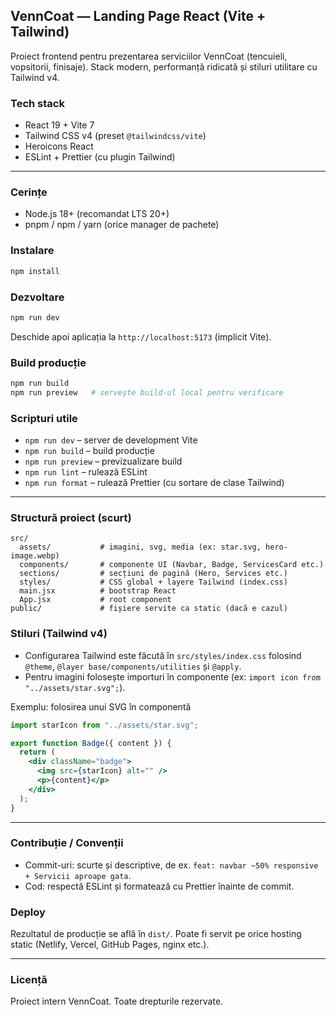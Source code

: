 ## VennCoat — Landing Page React (Vite + Tailwind)

Proiect frontend pentru prezentarea serviciilor VennCoat (tencuieli, vopsitorii, finisaje). Stack modern, performanță ridicată și stiluri utilitare cu Tailwind v4.

### Tech stack

- React 19 + Vite 7
- Tailwind CSS v4 (preset `@tailwindcss/vite`)
- Heroicons React
- ESLint + Prettier (cu plugin Tailwind)

---

### Cerințe

- Node.js 18+ (recomandat LTS 20+)
- pnpm / npm / yarn (orice manager de pachete)

### Instalare

```bash
npm install
```

### Dezvoltare

```bash
npm run dev
```

Deschide apoi aplicația la `http://localhost:5173` (implicit Vite).

### Build producție

```bash
npm run build
npm run preview   # servește build-ul local pentru verificare
```

### Scripturi utile

- `npm run dev` – server de development Vite
- `npm run build` – build producție
- `npm run preview` – previzualizare build
- `npm run lint` – rulează ESLint
- `npm run format` – rulează Prettier (cu sortare de clase Tailwind)

---

### Structură proiect (scurt)

```
src/
  assets/           # imagini, svg, media (ex: star.svg, hero-image.webp)
  components/       # componente UI (Navbar, Badge, ServicesCard etc.)
  sections/         # secțiuni de pagină (Hero, Services etc.)
  styles/           # CSS global + layere Tailwind (index.css)
  main.jsx          # bootstrap React
  App.jsx           # root component
public/             # fișiere servite ca static (dacă e cazul)
```

### Stiluri (Tailwind v4)

- Configurarea Tailwind este făcută în `src/styles/index.css` folosind `@theme`, `@layer base/components/utilities` și `@apply`.
- Pentru imagini folosește importuri în componente (ex: `import icon from "../assets/star.svg";`).

Exemplu: folosirea unui SVG în componentă

```jsx
import starIcon from "../assets/star.svg";

export function Badge({ content }) {
  return (
    <div className="badge">
      <img src={starIcon} alt="" />
      <p>{content}</p>
    </div>
  );
}
```

---

### Contribuție / Convenții

- Commit-uri: scurte și descriptive, de ex. `feat: navbar ~50% responsive + Servicii aproape gata`.
- Cod: respectă ESLint și formatează cu Prettier înainte de commit.

### Deploy

Rezultatul de producție se află în `dist/`. Poate fi servit pe orice hosting static (Netlify, Vercel, GitHub Pages, nginx etc.).

---

### Licență

Proiect intern VennCoat. Toate drepturile rezervate.
